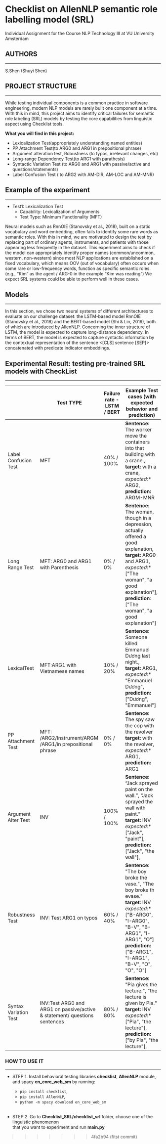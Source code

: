 # Checklist on AllenNLP semantic role labelling model (SRL)
Individual Assignment for the Course NLP Technology III at VU University Amsterdam

## AUTHORS
------------------
S.Shen (Shuyi Shen)

## PROJECT STRUCTURE
-------------------
While testing individual components is a common practice in software engineering, modern NLP models are rarely built one component at a time. With this in mind, this project aims to identify critical failures for semantic role labeling (SRL) models by testing the core capabilities from linguistic aspect using Checklist tools. 

**What you will find in this project:**
- Lexicalization Test(appropriately understanding named entities)
- PP Attachment Test(to ARG0 and ARG1 in prepositional phrase)
- Argument alteration test, Robustness (to typos, irrelevant changes, etc)
- Long-range Dependency Test(to ARG1 with parathesis)
- Syntactic Variation Test (to ARG0 and ARG1 with passive/active and questions/statements)
- Label Confusion Test ( to ARG2 with AM-DIR, AM-LOC and AM-MNR)

## Example of the experiment
----------------------------
- Test1: Lexicalization Test
  - Capability: Lexicalization of Arguments 
  - Test Type: Minimum Functionality (MFT)

Neural models such as RnnOIE (Stanovsky et al., 2018), built on a static vocabulary and word embedding, often fails to identify some rare words as semantic roles. With this in mind, we are motivated to design the test by replacing part of ordinary agents, instruments, and patients with those appearing less frequently in the dataset. This experiment aims to check if the model can appropriately identify proper names (common/uncommon, western, non-western) since most NLP applications are established on a fixed vocabulary, which means OOV (out of vocabulary) often occurs when some rare or low-frequency words, function as specific semantic roles. (e.g., “Kim” as the agent / ARG-0 in the example “Kim was reading”) We expect SRL systems could be able to perform well in these cases.

## Models
----------
In this section, we chose two neural systems of different architectures to evaluate on our challenge dataset: the LSTM-based model RnnOIE (Stanovsky et al., 2018) and the BERT-based model (Shi & Lin, 2019), both of which are introduced by AllenNLP. Concerning the inner structure of LSTM, the model is expected to capture long-distance dependency. In terms of BERT, the model is expected to capture syntactic information by the contextual representation of the sentence <[CLS] sentence [SEP]> concatenated with predicate indicator embeddings.

## Experimental Result: testing pre-trained SRL models with CheckList
---------------------------------------------------------------------

|      |Test TYPE | Failure rate - LSTM / BERT| Example Test cases (with expected behavior and prediction) |
| --- | --- | --- | --- |
| Label Confusion Test | MFT | 40% / 100% | **Sentence:** The worker move the containers into that building with a crane., <br /> **target:** with a crane, <br />**expected*:** ARG2, <br />**prediction:** ARGM-MNR |
| Long Range Test | MFT: ARG0 and ARG1 with Parenthesis | 0% / 0% | **Sentence:** The woman, though in a depression, actually offered a good explanation, <br /> **target:** ARG0 and ARG1, <br />**expected*:** ["The woman", "a good explanation"], <br /> **prediction**: ["The woman", "a good explanation"] |
| LexicalTest | MFT:ARG1 with Vietnamese names | 10% / 20% | **Sentence:** Someone killed Emmanuel Dương last night., <br /> **target:**  ARG1, <br />**expected*:** "Emmanuel Dương", <br /> **prediction:** ["Dương", "Emmanuel"] |
| PP Attachment Test | MFT: /ARG2/Instrument/ARGM /ARG1/in prepositional phrase | 0% / 0% | **Sentence:** The spy saw the cop with the revolver <br /> **target:** with the revolver, <br />**expected*:** ARG1, <br />**prediction:** ARG1|
| Argument Alter Test | INV | 100% / 100% | **Sentence:** “Jack sprayed paint on the wall.”, “Jack sprayed the wall with paint.” <br /> **target:** INV <br />**expected*:** ["Jack", "paint"], <br />**prediction:** ["Jack", "the wall"], |
| Robustness Test | INV: Test ARG1 on typos | 60% / 40% | **Sentence:** "The boy broke the vase.", "The boy broke th evase." <br /> **target:** INV <br />**expected*:** ["B-ARG0", "I-ARG0", "B-V", "B-ARG1", "I-ARG1", "O"] <br />**prediction:** ["B-ARG1", "I-ARG1", "B-V", "O", "O", "O"] |
| Syntax Variation Test | INV:Test ARG0 and ARG1 on passive/active & statement/ questions sentences | 80% / 80% | **Sentence:** "Pia gives the lecture.", "the lecture is given by Pia." <br /> **target:** INV <br />**expected*:** ["Pia", "the lecture"], <br />**prediction:** ["by Pia", "the lecture"],|

### HOW TO USE IT
-------------------
- STEP 1. Install behavioral testing libraries **checklist**, **AllenNLP** module, and
  spacy **en_core_web_sm** by running:
  - `pip install checklist`, 
  - `pip install AllenNLP`, 
  - `python -m spacy download en_core_web_sm`
  
   <br />  
- STEP 2. Go to **Checklist_SRL/checklist_srl** folder, choose one of the
    linguistic phenomenon <br /> that you want to experiment and run **main.py**
>>>>>>> 4fa2b94 (fitst commit)
